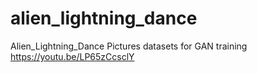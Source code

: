 # alien_lightning_dance
Alien_Lightning_Dance Pictures datasets for GAN training https://youtu.be/LP65zCcsclY
